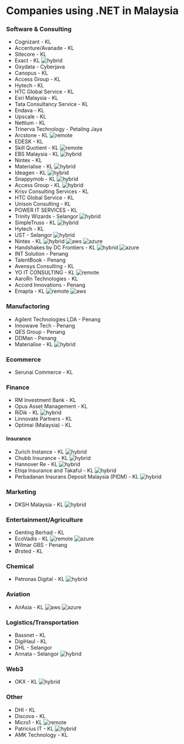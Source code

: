# Companies using .NET in Malaysia

### Software & Consulting
- Cognizant - KL
- Accenture/Avanade - KL
- Sitecore - KL
- Exact - KL ![hybrid](https://img.shields.io/badge/hybrid-2d6c00.svg)
- Oxydata - Cyberjava
- Canopus - KL
- Access Group - KL
- Hytech - KL
- HTC Global Service - KL
- Esri Malaysia - KL
- Tata Consultancy Service - KL
- Endava - KL
- Upscale - KL
- Nettium - KL
- Trinerva Technology - Petaling Jaya
- Arcstone - KL ![remote](https://img.shields.io/badge/remote-2d6cbe.svg)
- EDESK - KL
- Skill Quotient - KL  ![remote](https://img.shields.io/badge/remote-2d6cbe.svg)
- EBS Malaysia - KL ![hybrid](https://img.shields.io/badge/hybrid-2d6c00.svg)
- Nintex - KL
- Materialise - KL ![hybrid](https://img.shields.io/badge/hybrid-2d6c00.svg)
- Ideagen - KL ![hybrid](https://img.shields.io/badge/hybrid-2d6c00.svg)
- Snappymob - KL ![hybrid](https://img.shields.io/badge/hybrid-2d6c00.svg)
- Access Group - KL ![hybrid](https://img.shields.io/badge/hybrid-2d6c00.svg)
- Krisv Consulting Services - KL 
- HTC Global Service - KL
- Unison Consulting - KL
- POWER IT SERVICES - KL
- Trinity Wizards - Selangor ![hybrid](https://img.shields.io/badge/hybrid-2d6c00.svg)
- SimpleTruss - KL ![hybrid](https://img.shields.io/badge/hybrid-2d6c00.svg)
- Hytech - KL
- UST - Selangor ![hybrid](https://img.shields.io/badge/hybrid-2d6c00.svg)
- Nintex - KL ![hybrid](https://img.shields.io/badge/hybrid-2d6c00.svg) ![aws](https://img.shields.io/badge/aws-f8991b.svg) ![azure](https://img.shields.io/badge/azure-2d6cbe.svg)
- Handshakes by DC Frontiers - KL ![hybrid](https://img.shields.io/badge/hybrid-2d6c00.svg) ![azure](https://img.shields.io/badge/azure-2d6cbe.svg)
- INT Solution - Penang
- TalentBook - Penang
- Avensys Consulting - KL
- YO IT CONSULTING - KL ![remote](https://img.shields.io/badge/remote-2d6cbe.svg)
- AaroRn Technologies - KL
- Accord Innovations - Penang
- Emapta - KL  ![remote](https://img.shields.io/badge/remote-2d6cbe.svg) ![aws](https://img.shields.io/badge/aws-f8991b.svg)

### Manufactoring
- Agilent Technologies LDA - Penang
- Innowave Tech - Penang
- QES Group - Penang
- DDMan - Penang
- Materialise - KL ![hybrid](https://img.shields.io/badge/hybrid-2d6c00.svg)

### Ecommerce 
- Serunai Commerce - KL

### Finance
- RM Investment Bank - KL
- Opus Asset Management - KL
- RiDik - KL ![hybrid](https://img.shields.io/badge/hybrid-2d6c00.svg)
- Linnovate Partners - KL
- Optimai (Malaysia) - KL

#### Insurance
- Zurich Instance - KL ![hybrid](https://img.shields.io/badge/hybrid-2d6c00.svg)
- Chubb Insurance - KL ![hybrid](https://img.shields.io/badge/hybrid-2d6c00.svg)
- Hannover Re - KL ![hybrid](https://img.shields.io/badge/hybrid-2d6c00.svg)
- Etiqa Insurance and Takaful - KL ![hybrid](https://img.shields.io/badge/hybrid-2d6c00.svg)
- Perbadanan Insurans Deposit Malaysia (PIDM) - KL ![hybrid](https://img.shields.io/badge/hybrid-2d6c00.svg)

### Marketing
- DKSH Malaysia - KL ![hybrid](https://img.shields.io/badge/hybrid-2d6c00.svg)

### Entertainment/Agriculture
- Genting Berhad - KL
- EcoVadis - KL ![remote](https://img.shields.io/badge/remote-2d6cbe.svg) ![azure](https://img.shields.io/badge/azure-2d6cbe.svg)
- Wilmar GBS - Penang
- Ørsted - KL
  
### Chemical
- Petronas Digital - KL ![hybrid](https://img.shields.io/badge/hybrid-2d6c00.svg)

### Aviation
- AirAsia - KL ![aws](https://img.shields.io/badge/aws-f8991b.svg) ![azure](https://img.shields.io/badge/azure-2d6cbe.svg)

### Logistics/Transportation
- Bassnet - KL
- DigiHaul - KL
- DHL - Selangor
- Annata - Selangor ![hybrid](https://img.shields.io/badge/hybrid-2d6c00.svg)

### Web3
- OKX - KL ![hybrid](https://img.shields.io/badge/hybrid-2d6c00.svg)

### Other
- DHI - KL
- Discova - KL
- Micro1 - KL ![remote](https://img.shields.io/badge/remote-2d6cbe.svg)
- Patricius IT - KL ![hybrid](https://img.shields.io/badge/hybrid-2d6c00.svg)
- AMK Technology - KL 
